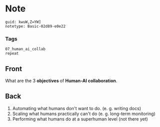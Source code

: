# Note
```
guid: kwuW,Z=YW]
notetype: Basic-02d89-e0e22
```

### Tags
```
07_human_ai_collab
repeat
```

## Front
What are the 3 <b>objectives </b>of <b>Human-AI collaboration</b>.

## Back
<ol><li>Automating what humans don't want to do. (e. g. writing docs)</li><li>Scaling what humans practically can't do (e. g. long-term monitoring)</li><li>Performing what humans do at a superhuman level (not there yet)</li></ol>
